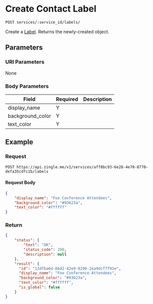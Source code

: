 # Create Contact Label

    POST services/:service_id/labels/
    
Create a [Label]. Returns the newly-created object.

## Parameters
### URI Parameters
None
### Body Parameters
Field | Required | Description
--- | --- | ---
display_name | Y |
background_color | Y | 
text_color | Y |

## Example
### Request

    POST https://api.zingle.me/v1/services/aff8bc93-6e28-4e70-8770-defa35cdfc1b/labels
#### Request Body
```json 
{
    "display_name": "Foo Conference Attendees",
    "background_color": "#93623a",
    "text_color": "#ffffff"
}
```
### Return
``` json
{
    "status": {
        "text": "OK",
        "status_code": 200,
        "description": null
    },
    "result": {
      "id": "13dfba6d-66d2-42e9-9290-2ea9dcf7f91e",
      "display_name": "Foo Conference Attendees",
      "background_color": "#93623a",
      "text_color": "#ffffff",
      "is_global": false
    }
}
```

[Label]: README.md
